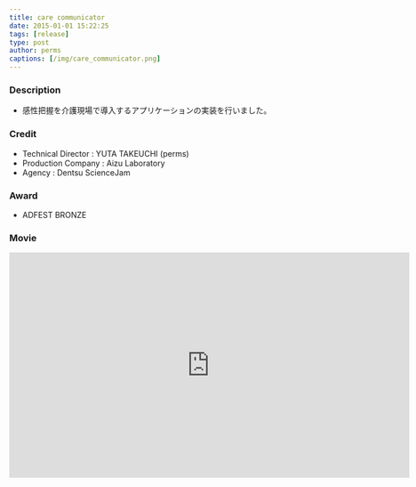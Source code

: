 ```yaml
---
title: care communicator
date: 2015-01-01 15:22:25
tags: [release]
type: post
author: perms
captions: [/img/care_communicator.png]
---
```


### Description

* 感性把握を介護現場で導入するアプリケーションの実装を行いました。

### Credit

* Technical Director : YUTA TAKEUCHI (perms)
* Production Company : Aizu Laboratory
* Agency : Dentsu ScienceJam

### Award

* ADFEST BRONZE

### Movie

<iframe src="https://player.vimeo.com/video/151840753" width="720" height="405" frameborder="0" webkitallowfullscreen mozallowfullscreen allowfullscreen></iframe>
